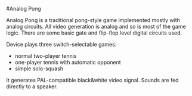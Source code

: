 #Analog Pong

Analog Pong is a traditional pong-style game implemented mostly with analog circuits. All video generation is analog and so is most of the game logic. There are some basic gate and flip-flop level digital circuits used.

Device plays three switch-selectable games: 
* normal two-player tennis
* one-player tennis with automatic opponent
* simple solo-squash

It generates PAL-compatible black&white video signal. Sounds are fed directly to a speaker.
